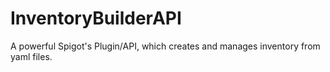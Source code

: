 # InventoryBuilderAPI
A powerful Spigot's Plugin/API, which creates and manages inventory from yaml files.
